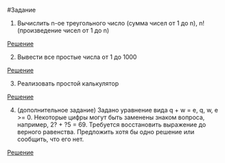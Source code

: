 
#Задание

1. Вычислить n-ое треугольного число (сумма чисел от 1 до n), n! (произведение чисел от 1 до n)

[Решение](../Example_001/Task_1.java)

2. Вывести все простые числа от 1 до 1000

[Решение](../Example_002/Task_2.java)

3. Реализовать простой калькулятор

[Решение](../Example_003/Task_3.java)

4. (дополнительное задание) Задано уравнение вида q + w = e, q, w, e >= 0. Некоторые цифры могут быть заменены знаком вопроса, например, 2? + ?5 = 69. Требуется восстановить выражение до верного равенства. Предложить хотя бы одно решение или сообщить, что его нет.

[Решение](../Example_004/Task_4.java)